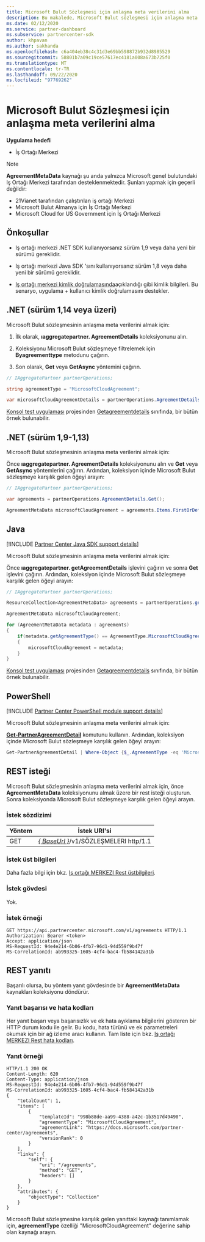 ```yaml
---
title: Microsoft Bulut Sözleşmesi için anlaşma meta verilerini alma
description: Bu makalede, Microsoft Bulut sözleşmesi için anlaşma meta verilerinin nasıl alınacağı açıklanmaktadır.
ms.date: 02/12/2020
ms.service: partner-dashboard
ms.subservice: partnercenter-sdk
author: khpavan
ms.author: sakhanda
ms.openlocfilehash: c6a404eb38c4c31d3e69bb598872b932d8985529
ms.sourcegitcommit: 58801b7a09c19ce57617ec4181a008a673b725f0
ms.translationtype: MT
ms.contentlocale: tr-TR
ms.lasthandoff: 09/22/2020
ms.locfileid: "97769262"
---
```

# <a name="get-agreement-metadata-for-microsoft-cloud-agreement"></a>Microsoft Bulut Sözleşmesi için anlaşma meta verilerini alma

**Uygulama hedefi**

- İş Ortağı Merkezi

> [!NOTE]
> **AgreementMetaData** kaynağı şu anda yalnızca Microsoft genel bulutundaki Iş Ortağı Merkezi tarafından desteklenmektedir. Şunları yapmak için geçerli değildir:
> - 21Vianet tarafından çalıştırılan iş ortağı Merkezi
> - Microsoft Bulut Almanya için İş Ortağı Merkezi
> - Microsoft Cloud for US Government için İş Ortağı Merkezi

## <a name="prerequisites"></a>Önkoşullar

- Iş ortağı merkezi .NET SDK kullanıyorsanız sürüm 1,9 veya daha yeni bir sürümü gereklidir.

- Iş ortağı merkezi Java SDK 'sını kullanıyorsanız sürüm 1,8 veya daha yeni bir sürümü gereklidir.

- [Iş ortağı merkezi kimlik doğrulamasında](./partner-center-authentication.md)açıklandığı gibi kimlik bilgileri. Bu senaryo, uygulama + kullanıcı kimlik doğrulamasını destekler.

## <a name="net-version-114-or-newer"></a>.NET (sürüm 1,14 veya üzeri)

Microsoft Bulut sözleşmesinin anlaşma meta verilerini almak için:

1. İlk olarak, **ıaggregatepartner. AgreementDetails** koleksiyonunu alın.

2. Koleksiyonu Microsoft Bulut sözleşmeye filtrelemek için **Byagreementtype** metodunu çağırın.

3. Son olarak, **Get** veya **GetAsync** yöntemini çağırın.

```csharp
// IAggregatePartner partnerOperations;

string agreementType = "MicrosoftCloudAgreement";

var microsoftCloudAgreementDetails = partnerOperations.AgreementDetails.ByAgreementType(agreementType).Get().Items.Single();
```

[Konsol test uygulaması](https://github.com/PartnerCenterSamples/Partner-Center-SDK-Samples) projesinden [Getagreementdetails](https://github.com/PartnerCenterSamples/Partner-Center-SDK-Samples/blob/master/Source/Partner%20Center%20SDK%20Samples/Agreements/GetAgreementDetails.cs) sınıfında, bir bütün örnek bulunabilir.

## <a name="net-version-19---113"></a>.NET (sürüm 1,9-1,13)

Microsoft Bulut sözleşmesinin anlaşma meta verilerini almak için:

Önce **ıaggregatepartner. AgreementDetails** koleksiyonunu alın ve **Get** veya **GetAsync** yöntemlerini çağırın. Ardından, koleksiyon içinde Microsoft Bulut sözleşmeye karşılık gelen öğeyi arayın:

```csharp
// IAggregatePartner partnerOperations;

var agreements = partnerOperations.AgreementDetails.Get();

AgreementMetaData microsoftCloudAgreement = agreements.Items.FirstOrDefault (agr => agr.AgreementType == AgreementType.MicrosoftCloudAgreement);
```

## <a name="java"></a>Java

[!INCLUDE [Partner Center Java SDK support details](../includes/java-sdk-support.md)]

Microsoft Bulut sözleşmesinin anlaşma meta verilerini almak için:

Önce **ıaggregatepartner. getAgreementDetails** işlevini çağırın ve sonra **Get** işlevini çağırın. Ardından, koleksiyon içinde Microsoft Bulut sözleşmeye karşılık gelen öğeyi arayın:

```java
// IAggregatePartner partnerOperations;

ResourceCollection<AgreementMetaData> agreements = partnerOperations.getAgreements().get();

AgreementMetaData microsoftCloudAgreement;

for (AgreementMetaData metadata : agreements)
{
    if(metadata.getAgreementType() == AgreementType.MicrosoftCloudAgreement)
    {
        microsoftCloudAgreement = metadata;
    }
}
```

[Konsol test uygulaması](https://github.com/Microsoft/Partner-Center-Java-Samples) projesinden [Getagreementdetails](https://github.com/microsoft/Partner-Center-Java-Samples/blob/master/sdk/src/main/java/com/microsoft/store/partnercenter/samples/agreements/GetAgreementDetails.java) sınıfında, bir bütün örnek bulunabilir.

## <a name="powershell"></a>PowerShell

[!INCLUDE [Partner Center PowerShell module support details](../includes/powershell-module-support.md)]

Microsoft Bulut sözleşmesinin anlaşma meta verilerini almak için:

[**Get-PartnerAgreementDetail**](/powershell/module/partnercenter/get-partneragreementdetail) komutunu kullanın. Ardından, koleksiyon içinde Microsoft Bulut sözleşmeye karşılık gelen öğeyi arayın:

```powershell
Get-PartnerAgreementDetail | Where-Object {$_.AgreementType -eq 'MicrosoftCloudAgreement'} | Select-Object -First 1
```

## <a name="rest-request"></a>REST isteği

Microsoft Bulut sözleşmesinin anlaşma meta verilerini almak için, önce **AgreementMetaData** koleksiyonunu almak üzere bir rest isteği oluşturun. Sonra koleksiyonda Microsoft Bulut sözleşmeye karşılık gelen öğeyi arayın.

### <a name="request-syntax"></a>İstek sözdizimi

| Yöntem | İstek URI'si                                                         |
|--------|---------------------------------------------------------------------|
| GET    | [*\{ BaseUrl \}*](partner-center-rest-urls.md)/v1/SÖZLEŞMELERI http/1.1 |

### <a name="request-headers"></a>İstek üst bilgileri

Daha fazla bilgi için bkz. [Iş ortağı MERKEZI Rest üstbilgileri](headers.md).

### <a name="request-body"></a>İstek gövdesi

Yok.

### <a name="request-example"></a>İstek örneği

```http
GET https://api.partnercenter.microsoft.com/v1/agreements HTTP/1.1
Authorization: Bearer <token>
Accept: application/json
MS-RequestId: 94e4e214-6b06-4fb7-96d1-94d559f9b47f
MS-CorrelationId: ab993325-1605-4cf4-bac4-fb584142a31b
```

## <a name="rest-response"></a>REST yanıtı

Başarılı olursa, bu yöntem yanıt gövdesinde bir **AgreementMetaData** kaynakları koleksiyonu döndürür.

### <a name="response-success-and-error-codes"></a>Yanıt başarısı ve hata kodları

Her yanıt başarı veya başarısızlık ve ek hata ayıklama bilgilerini gösteren bir HTTP durum kodu ile gelir. Bu kodu, hata türünü ve ek parametreleri okumak için bir ağ izleme aracı kullanın. Tam liste için bkz. [Iş ortağı MERKEZI Rest hata kodları](error-codes.md).

### <a name="response-example"></a>Yanıt örneği

```http
HTTP/1.1 200 OK
Content-Length: 620
Content-Type: application/json
MS-RequestId: 94e4e214-6b06-4fb7-96d1-94d559f9b47f
MS-CorrelationId: ab993325-1605-4cf4-bac4-fb584142a31b
{
    "totalCount": 1,
    "items": [
        {
            "templateId": "998b88de-aa99-4388-a42c-1b3517d49490",
            "agreementType": "MicrosoftCloudAgreement",
            "agreementLink": "https://docs.microsoft.com/partner-center/agreements",
            "versionRank": 0
        }
    ],
    "links": {
        "self": {
            "uri": "/agreements",
            "method": "GET",
            "headers": []
        }
    },
    "attributes": {
        "objectType": "Collection"
    }
}
```

Microsoft Bulut sözleşmesine karşılık gelen yanıttaki kaynağı tanımlamak için, **agreementType** özelliği "MicrosoftCloudAgreement" değerine sahip olan kaynağı arayın.
